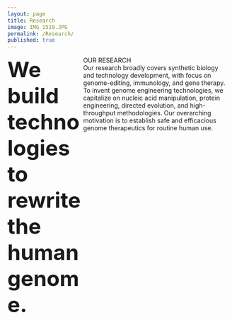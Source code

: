 ```yaml
---
layout: page
title: Research
image: IMG_1519.JPG
permalink: /Research/
published: true
---
```

<style type="text/css">
#wrap {
   width:100%;
   margin:0 auto;
}
#left_col {
   float:left;
   width:34%;
}
#right_col {
   float:right;
   width:66%;
}
</style>

<div id="wrap">
    <div id="left_col">
      <b>
      <font size="300%">We build technologies to rewrite the human genome.</font>
      </b>
    </div>
    <div id="right_col">
        OUR RESEARCH<br>
      Our research broadly covers synthetic biology and technology development, with focus on genome-editing, immunology, and gene therapy. To invent genome engineering technologies, we capitalize on nucleic acid manipulation, protein engineering, directed evolution, and high-throughput methodologies. Our overarching motivation is to establish safe and efficacious genome therapeutics for routine human use. 
    </div>
</div>
